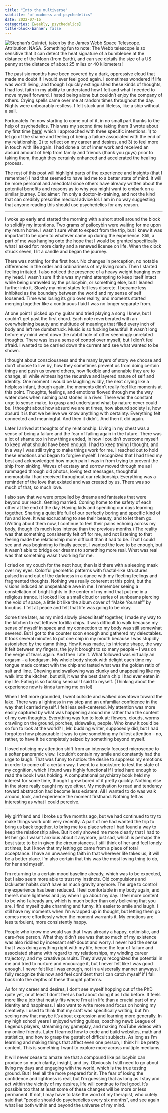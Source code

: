 ```yaml
---
title: "Into the multiverse"
subtitle: "of madness and psychedelics"
date: 2022-07-16
categories: [weekly, psychedelics]
title-block-banner: false
---
```


![Stephan’s Quintet, taken by the James Webb Space Telescope. Attribution: [NASA](https://www.nasa.gov/webbfirstimages). Something [fun to note](https://artsandculture.google.com/story/AgWBiZkqFdaiRQ): The Webb telescope is so sensitive that it can detect the heat signature of a bumblebee at the distance of the Moon (from Earth), and can see details the size of a US penny at the distance of about 25 miles or 40 kilometers!](https://substackcdn.com/image/fetch/w_1456,c_limit,f_webp,q_auto:good,fl_progressive:steep/https%3A%2F%2Fbucketeer-e05bbc84-baa3-437e-9518-adb32be77984.s3.amazonaws.com%2Fpublic%2Fimages%2F8b0b5a7e-3a24-4bcc-80d2-c41825a7c7c7_1041x998.jpeg)

The past six months have been covered by a dark, oppressive cloud that made me doubt if I would ever feel good again. I sometimes wondered if life was worth living, and though I quickly extinguished these kinds of thoughts, I had lost faith in my ability to understand how I felt and what I needed to move myself forward. I hated being alone but couldn’t enjoy the company of others. Crying spells came over me at random times throughout the day. Nights were unbearably restless. I felt stuck and lifeless, like a ship without a sail.

Fortunately I’m now starting to come out of it, in no small part thanks to the help of psychedelics. This was my second time taking them (I wrote about my first time [here](https://philintheblank.me/posts/trippy/)) which I approached with three specific intentions: 1) to let go of the shame and feeling of being a failure associated with the end of my relationship, 2) to reflect on my career and desires, and 3) to feel more in touch with life again. I had done a lot of inner work and received an absurd amount of help from family and friends (thank you guys) prior to taking them, though they certainly enhanced and accelerated the healing process.

The rest of this post will highlight parts of the experience and insights (that I remember) I had that seemed to have led me to a better state of mind. It will be more personal and anecdotal since others have already written about the potential benefits and reasons as to why you might want to embark on a similar journey. Disclaimer: I’m only a doctor-in-training, and not the kind that can credibly prescribe medical advice lol. I am in no way suggesting that anyone reading this should use psychedelics for any reason.

---

I woke up early and started the morning with a short stroll around the block to solidify my intentions. Two grams of psilocybin were waiting for me upon my return home. I wasn’t sure what to expect from the trip, but I knew it was important to be open to whatever came up during the experience. Still, a part of me was hanging onto the hope that I would be granted specifically what I asked for: more clarity and a renewed license on life. When the clock struck seven, I lit a candle and began the journey.

There was nothing for the first hour. No changes in perception, no notable differences in the order and ordinariness of my living room. Then I started feeling irritated. I also noticed the presence of a heavy weight hanging over my head. I wasn’t sure if this was my mind attempting to keep itself intact while being unraveled by the psilocybin, or something else, but I leaned further into it. Slowly my mind states felt less discrete. I became less inhibited as the boundary between the world and my sense of self loosened. Time was losing its grip over reality, and moments started merging together like a continuous fluid I was no longer separate from.

At one point I picked up my guitar and tried playing a song I knew, but I couldn’t get past the first chord. Each note reverberated with an overwhelming beauty and multitude of meanings that filled every inch of body and left me dumbstruck. Music is so fucking beautiful! It wasn’t long before my mind went down the rabbit hole of other seemingly unrelated thoughts. There was less a sense of control over myself, but I didn’t feel afraid. I wanted to be carried down the current and see what wanted to be shown.

I thought about consciousness and the many layers of story we choose and don’t choose to live by, how they sometimes prevent us from doing certain things and push us toward others, how flexible and amenable they are to change, all while witnessing the recursive and layered nature of self and identity. One moment I would be laughing wildly, the next crying like a helpless infant, though again, the moments didn’t really feel like moments at this point. Thoughts, feelings, and emotions flowed through me the way water does when rushing past stones in a river. There was the constant urge to sense-make, to grasp and understand what by nature never could be. I thought about how absurd we are at times, how absurd society is, how absurd it is that we believe we know anything with certainty. Everything felt connected and meaningful. And then it didn’t. And then it did again.

Later I arrived at thoughts of my relationship. Living in my chest was a sense of being a failure and the fear of failing again in the future. There was a lot of shame too in how things ended, in how I couldn’t overcome myself to keep what should have been enough. I had to keep trying I thought, and in a way I was still trying to make things work for me. I reached out to hold these emotions and began to forgive myself. I recognized that I had tried my best and acknowledged how much pain I was in from trying to prevent the ship from sinking. Waves of ecstasy and sorrow moved through me as I rummaged through old photos, loving text messages, thoughtful memorabilia I had received throughout our relationship. Everything was a reminder of the love that existed and was created by us. There was so much of that, so much love.

I also saw that we were propelled by dreams and fantasies that were beyond our reach. Getting married. Coming home to the safety of each other at the end of the day. Having kids and spending our days learning together. Sharing a quiet life full of our perfectly boring and specific kind of fun and love. It was excruciating to see their beauty, and to let them go. (Writing about them now, I continue to feel their pains echoing across my body, though it’s much less intense than the previous months.) The reality was that something consistently felt off for me, and not listening to that feeling made the relationship more difficult than it had to be. That I could see and was beginning to finally accept. I wanted the love to be enough, but it wasn’t able to bridge our dreams to something more real. What was real was that something wasn’t working for me.

I cried on my couch for the next hour, then laid there with a sleeping mask over my eyes. Colorful geometric patterns with fractal-like structures pulsed in and out of the darkness in a dance with my fleeting feelings and fragmented thoughts. Nothing was really coherent at this point, but the visions induced an unspeakable awe in me. I remember seeing a constellation of bright lights in the center of my mind that put me in a religious trance. It looked like a small cloud or series of sunbeams piercing the void of space, a little bit like the album cover of “Make Yourself” by Incubus. I felt at peace and felt that life was going to be okay.

Some time later, as my mind slowly pieced itself together, I made my way to the kitchen to eat leftover tortilla chips. It was difficult to walk because my sense of myself in space and my connection to my body was still somewhat severed. But I got to the counter soon enough and gathered my delectables. It took several minutes to put one chip in my mouth because I was stupidly astonished by the damn thing. How it was made, its intricate shape, the way it felt between my fingers, the joy it brought to so many people – I was on the verge of tears again. And then I ate it. What followed was virtually an orgasm – a foodgasm. My whole body shook with delight each time my tongue made contact with the chip and tasted what was the golden ratio of salt and lime. Chewing and swallowing was clunky and unappealing like my walk into the kitchen, but still, it was the best damn chip I had ever eaten in my life. Eating is so fucking sensual! I said to myself. (Thinking about the experience now is kinda turning me on lol)

When I felt more grounded, I went outside and walked downtown toward the lake. There was a lightness in my step and an unfamiliar confidence in the way that I carried myself. I felt less self-centered. My attention was more easily captured by what was happening around me rather than the content of my own thoughts. Everything was fun to look at: flowers, clouds, worms crawling on the ground, porches, sidewalks, people. Who knew it could be so fun to look at the world? I, Mr. budding writer, supposedly did, but I had forgotten how pleasurable it was to give something my fullest attention – no, rather, to have it be completely seized by something beyond myself.

I loved noticing my attention shift from an intensely focused microscope to a softer panoramic view. I couldn’t contain my smile and constantly had the urge to laugh. That was funny to notice: the desire to suppress my emotions in order to come off a certain way. I went to a bookstore to test the state of my cognition, which I found was highly functional if I tried hard enough to read the book I was holding. A computational psychiatry book held my interest for some time, though I grew bored of it pretty quickly. Nothing else in the store really caught my eye either. My motivation to read and tendency toward abstraction had become less existent. All I wanted to do was walk around, look, and experience the moment firsthand. Nothing felt as interesting as what I could perceive.

---

My girlfriend and I broke up five months ago, but we had continued to try to make things work until very recently. A part of me had wanted the trip to bring us back together, to bring me to a place where I had found a way to keep the relationship alive. But it only showed me more clearly that I had to let her go. I wasn’t anxious about it anymore, just sad, which is perhaps the best state to be in given the circumstances. I still think of her and feel lonely at times, but I know that my letting go came from a place of total acceptance. I have an unwavering faith in that wherever life takes us, it will be a better place. I’m also certain that this was the most loving thing to do, for her and myself.

I’m returning to a certain mood baseline already, which was to be expected, but I also seem more able to trust my instincts. Old compulsions and lackluster habits don’t have as much gravity anymore. The urge to control my experience has been reduced. I feel comfortable in my body again, and there’s more lightness and joy when I go about my day. I feel more content to be who I already am, which is much better than only believing that you are. I find myself quite charming and funny. It’s easier to smile and laugh. I still have my moments when I’m wrapped up in thought, but letting them go comes more effortlessly when the moment warrants it. My emotions are less turbulent, more consistently happy.

People who know me would say that I was already a happy, optimistic, and care-free person. What they didn’t see was that so much of my existence was also riddled by incessant self-doubt and worry. I never had the sense that I was doing anything right with my life, hence the fear of failure and associated shame with regard to my relationships, my winding career trajectory, and my creative pursuits. They always recognized the potential in me and tried to nurture and encourage it, but I never felt like I was good enough. I never felt like I was enough, not in a viscerally manner anyways. I fully recognize this now and feel confident that I can catch myself if I fall back into the depths of these thought patterns.

As for my career and desires, I don’t see myself hopping out of the PhD quite yet, or at least I don’t feel as bad about doing it as I did before. It feels more like a job that neatly fits where I’m at in life than a crucial part of my identity and happiness. I also want to write more and focus on honing my creativity. I used to think that my craft was specifically writing, but I’m seeing now that maybe it’s about expression and learning more generally. In my high school years I enjoyed writing guides, coaching newb League of Legends players, streaming my gameplay, and making YouTube videos with my online friends. Later I learned how to code and build websites, math and statistics, and how to grasp the gestalt of difficult subjects. As long as I’m learning and making things that affect even one person, I think I’ll be pretty content. This is something I want to explore more across multiple mediums.

It will never cease to amaze me that a compound like psilocybin can produce so much clarity, insight, and joy. Obviously I still need to go about living my days and engaging with the world, which is the true testing ground. But I feel all the more prepared for it. The fear of losing the confidence and lightness is real, but I’m guessing that as long as I stay and act within the vicinity of my desires, life will continue to feel good. It’s possible too that at least some of these changes will be more or less permanent. If not, I may have to take the word of my therapist, who cutely said that “people should do psychedelics every six months”, and see again what lies both within and beyond the universe of my mind.
